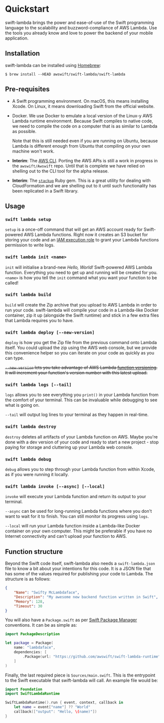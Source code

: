 # Quickstart

swift-lambda brings the power and ease-of-use of the Swift programming language 
to the scalability and buzzword-compliance of AWS Lambda. Use the tools you 
already know and love to power the backend of your mobile application.

## Installation

swift-lambda can be installed using [Homebrew](http://brew.sh):

    $ brew install --HEAD awswift/swift-lambda/swift-lambda

## Pre-requisites

* A Swift programming environment. On macOS, this means installing Xcode. On 
  Linux, it means downloading Swift from the official website.

* Docker. We use Docker to emulate a local version of the Linux-y AWS Lambda 
  runtime environment. Because Swift compiles to native code, we need to compile 
  the code on a computer that is as similar to Lambda as possible. 

  Note that this is still needed even if you are running on Ubuntu, because 
  Lambda is different enough from Ubuntu that compiling on your own machine 
  won't work.

* **Interim**: The [AWS CLI](https://aws.amazon.com/cli/). Porting the AWS APIs 
  is still a work in progress in the `awswift/Awswift` repo. Until that is complete 
  we have relied on shelling out to the CLI tool for the alpha release.

* **Interim**: The [`stackup`](https://github.com/realestate-com-au/stackup) Ruby 
  gem. This is a great utility for dealing with CloudFormation and we are shelling 
  out to it until such functionality has been replicated in a Swift library.

## Usage

### `swift lambda setup`

`setup` is a once-off command that will get an AWS account ready for Swift-powered 
AWS Lambda functions. Right now it creates an S3 bucket for storing your code and
an [IAM execution role][iam-exec-role] to grant your Lambda functions permission 
to write logs.

[iam-exec-role]: http://docs.aws.amazon.com/lambda/latest/dg/intro-permission-model.html#lambda-intro-execution-role

### `swift lambda init <name>`

`init` will initialise a brand-new _Hello, World!_ Swift-powered AWS Lambda 
function. Everything you need to get up and running will be created for you. 
`<name>` is how you tell the `init` command what you want your function to 
be called!

### `swift lambda build`

`build` will create the Zip archive that you upload to AWS Lambda in order 
to run your code. swift-lambda will compile your code in a Lambda-like Docker 
container, zip it up (alongside the Swift runtime) and stick in a few extra 
files that Lambda requires you to have. 

### `swift lambda deploy [--new-version]`

`deploy` is how you get the Zip file from the previous command onto Lambda 
itself. You could upload the zip using the AWS web console, but we provide 
this convenience helper so you can iterate on your code as quickly as you 
can type.

~~`--new-version` lets you take advantage of AWS Lambda [function versioning][fn-ver]. 
It will increment your function's version number with this latest upload.~~

[fn-ver]: http://docs.aws.amazon.com/lambda/latest/dg/versioning-aliases.html

### `swift lambda logs [--tail]`

`logs` allows you to see everything you `print()` in your Lambda function from 
the comfort of your terminal. This can be invaluable while debugging to see 
what is going on.

`--tail` will output log lines to your terminal as they happen in real-time.

### `swift lambda destroy`

`destroy` deletes all artifacts of your Lambda function on AWS. Maybe you're 
done with a dev version of your code and ready to start a new project - 
stop paying for storage and cluttering up your Lambda web console.

### `swift lambda debug`

`debug` allows you to step through your Lambda function from within Xcode, 
as if you were running it locally.

### `swift lambda invoke [--async] [--local]`

`invoke` will execute your Lambda function and return its output to your 
terminal.

`--async` can be used for long-running Lambda functions where you don't want 
to wait for it to finish. You can still monitor its progress using `logs`.

`--local` will run your Lambda function inside a Lambda-like Docker container 
on your own computer. This might be preferable if you have no Internet 
connectivity and can't upload your function to AWS.

## Function structure

Beyond the Swift code itself, swift-lambda also needs a `swift-lambda.json` file to know 
a bit about your intentions for this code. It is a JSON file that has some of 
the values required for publishing your code to Lambda. The structure is as 
follows:

```json
{
    "Name": "Swifty McLambdaface",
    "Description": "My awesome new backend function written in Swift",
    "Memory": 128,
    "Timeout": 30
}
```

You will also have a `Package.swift` as per [Swift Package Manager][swift-pm] 
conventions. It can be as simple as:

```swift
import PackageDescription

let package = Package(
    name: "lambdaface",
    dependencies: [
        .Package(url: "https://github.com/awswift/swift-lambda-runtime", majorVersion: 0, minor: 1)
    ]
)
```

[swift-pm]: https://swift.org/package-manager/

Finally, the last required piece is `Sources/main.swift`. This is the entrypoint 
to the Swift executable that swift-lambda will call. An example file would be:

```swift
import Foundation
import SwiftLambdaRuntime

SwiftLambdaRuntime().run { event, context, callback in
    let name = event["name"] ?? "World" 
    callback(["output": "Hello, \(name)"])
}
```
